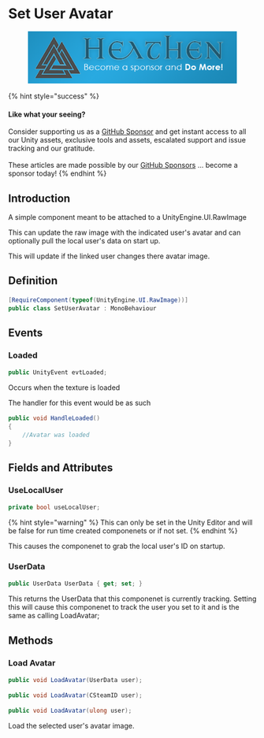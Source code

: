 # Set User Avatar

<figure><img src="../../../../.gitbook/assets/512x128 Sponsor Banner.png" alt="Become a sponsor and Do More"><figcaption></figcaption></figure>

{% hint style="success" %}
#### Like what your seeing?

Consider supporting us as a [GitHub Sponsor](../../../../become-a-sponsor.md) and get instant access to all our Unity assets, exclusive tools and assets, escalated support and issue tracking and our gratitude.\
\
These articles are made possible by our [GitHub Sponsors](https://github.com/sponsors/heathen-engineering) ... become a sponsor today!
{% endhint %}

## Introduction

A simple component meant to be attached to a UnityEngine.UI.RawImage

This can update the raw image with the indicated user's avatar and can optionally pull the local user's data on start up.

This will update if the linked user changes there avatar image.

## Definition

```csharp
[RequireComponent(typeof(UnityEngine.UI.RawImage))]
public class SetUserAvatar : MonoBehaviour
```

## Events

### Loaded

```csharp
public UnityEvent evtLoaded;
```

Occurs when the texture is loaded

The handler for this event would be as such

```csharp
public void HandleLoaded()
{
    //Avatar was loaded
}
```

## Fields and Attributes

### UseLocalUser

```csharp
private bool useLocalUser;
```

{% hint style="warning" %}
This can only be set in the Unity Editor and will be false for run time created componenets or if not set.
{% endhint %}

This causes the componenet to grab the local user's ID on startup.

### UserData

```csharp
public UserData UserData { get; set; }
```

This returns the UserData that this componenet is currently tracking. Setting this will cause this componenet to track the user you set to it and is the same as calling LoadAvatar;

## Methods

### Load Avatar

```csharp
public void LoadAvatar(UserData user);
```

```csharp
public void LoadAvatar(CSteamID user);
```

```csharp
public void LoadAvatar(ulong user);
```

Load the selected user's avatar image.
